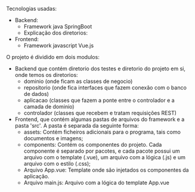 
Tecnologias usadas:

 - Backend:
   - Framework java SpringBoot
   - Explicação dos diretorios:
- Frontend:
   - Framework javascript Vue.js

O projeto é dividido em dois modulos:
 - Backend que contém diretorio dos testes e diretorio do projeto em si, onde temos os diretorios:
   - dominio (onde ficam as classes de negocio)
   - repositorio (onde fica interfaces que fazem conexão com o banco de dados)
   - aplicacao (classes que fazem a ponte entre o controlador e a camada de dominio)
   - controlador (classes que recebem e tratam requisições REST)
 - Frontend, que contém algumas pastas de arquivos do framework e a pasta 'src'. A pasta é separada da seguinte forma:
   - assets: Contém ficheiros adicionais para o programa, tais como documentos e imagens;
   - components: Contém os componentes do projeto. Cada componente é separado por pacotes, e cada pacote possui um arquivo com o template (.vue), um arquivo com a lógica (.js) e um arquivo com o estilo (.css);
   - Arquivo App.vue: Template onde são injetados os componentes da aplicação.
   - Arquivo main.js: Arquivo com a lógica do template App.vue
